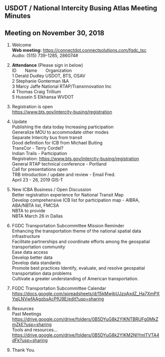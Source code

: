 
## USDOT / National Intercity Busing Atlas Meeting Minutes   
## Meeting on November 30, 2018   

1. Welcome   
**Web meeting:**  https://connectdot.connectsolutions.com/fgdc_tsc   
Audio: (515) 739-1285, 286074#   

2. **Attendance** (Please sign in below)   
ID &nbsp; &nbsp; &nbsp; Name &nbsp; &nbsp; &nbsp; Organization     
1  Derald Dudley   USDOT, BTS, OSAV  
2  Stephanie Gonterman  I&A  
3  Marcy Jaffe  National RTAP/Transnnovation Inc  
4  Thomas Craig  Trillium   
5  Hussein S Elkhansa  WVDOT   

3. Registration is open   
https://www.bts.gov/intercity-busing/registration    

4. Update       
Publishing the data today 
Increasing participation  
Generalize MOU to accommodate other modes  
Separate Intercity bus from transit  
Good definition for ICB from Michael Buiting  
TransCor - Terry Cordel?  
Indian Trails - Participation  
Registration: https://www.bts.gov/intercity-busing/registration  
General RTAP technical conference - Portland   
Call for presentations open  
TRB introduction / update and review - Email Fred.  
April 23 - 26, 2019 GIS-T  
			
5. New ICBA Business / Open Discussion  
Better registration experience for National Transit Map  
Develop comprehensive ICB list for participation map - AIBRA, ABA/NBTA list, FMCSA  
NBTA to provide  
NBTA March 26 in Dallas  

6. FGDC Transportation Subcommittee Mission Reminder  
Enhancing the transportation theme of the national spatial data infrastructure  
Facilitate partnerships and coordinate efforts among the geospatial transportation community  
Ease data access  
Develop better data  
Develop data standards  
Promote best practices 
Identify, evaluate, and resolve geospatial transportation data problems  
Cultivate a greater understanding of American transportation.  
 	
7. FGDC Transportation Subcommittee Calendar  
https://docs.google.com/spreadsheets/d/15kMwjbUJzoAxdZ_Ha7XmPXYqjLNVwfAAgzbsAcPfU9E/edit?usp=sharing  

8. Resources  
Past Meetings  
https://drive.google.com/drive/folders/0B5DYuG8k2YIKNTBRUFg0MkZmZkE?usp=sharing  
Tools and resources...  
https://drive.google.com/drive/folders/0B5DYuG8k2YIKM2NIYmlTVTA4dFk?usp=sharing  

9. Thank You.   
